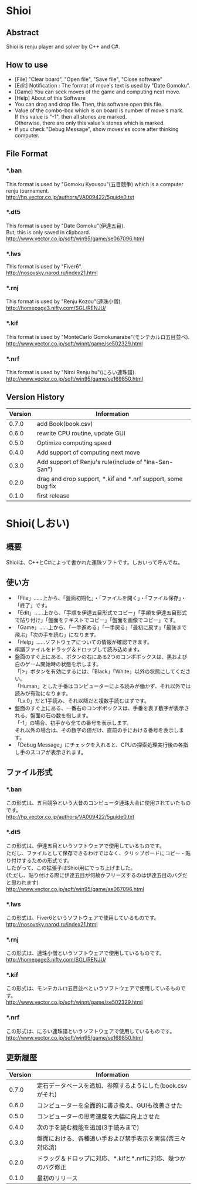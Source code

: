 # Shioi

## Abstract
Shioi is renju player and solver by C++ and C#.

## How to use
- [File] "Clear board", "Open file", "Save file", "Close software"
- [Edit] Notification : The format of move's text is used by "Date Gomoku".
- [Game] You can seek moves of the game and computing next move.
- [Help] About of this Software
- You can drag and drop file. Then, this software open this file.
- Value of the combo-box which is on board is number of move's mark.  
If this value is "-1", then all stones are marked.  
Otherwise, there are only this value's stones which is marked.
- If you check "Debug Message", show moves'es score after thinking computer.

## File Format
### *.ban
This format is used by "Gomoku Kyousou"(五目競争) which is a computer renju tournament.  
http://hp.vector.co.jp/authors/VA009422/5guide0.txt

### *.dt5
This format is used by "Date Gomoku"(伊達五目).  
But, this is only saved in clipboard.  
http://www.vector.co.jp/soft/win95/game/se067096.html

### *.lws
This format is used by "Fiver6".  
http://nosovsky.narod.ru/index21.html

### *.rnj
This format is used by "Renju Kozou"(連珠小僧).  
http://homepage3.nifty.com/SGL/RENJU/

### *.kif
This format is used by "MonteCarlo Gomokunarabe"(モンテカルロ五目並べ).  
http://www.vector.co.jp/soft/winnt/game/se502329.html

### *.nrf
This format is used by "Niroi Renju hu"(にろい連珠譜).  
http://www.vector.co.jp/soft/win95/game/se169850.html

## Version History
|Version|Information|
|-------|-----------|
|0.7.0|add Book(book.csv)|
|0.6.0|rewrite CPU routine, update GUI|
|0.5.0|Optimize computing speed|
|0.4.0|Add support of computing next move|
|0.3.0|Add support of Renju's rule(include of "Ina-San-San")|
|0.2.0|drag and drop support, \*.kif and \*.nrf support, some bug fix|
|0.1.0|first release|

# Shioi(しおい)

## 概要
Shioiは、C++とC#によって書かれた連珠ソフトです。しおいって呼んでね。

## 使い方
- 「File」……上から、「盤面初期化」・「ファイルを開く」・「ファイル保存」・「終了」です。
- 「Edit」……上から、「手順を伊達五目形式でコピー」「手順を伊達五目形式で貼り付け」「盤面をテキストでコピー」「盤面を画像でコピー」です。
- 「Game」……上から、「一手進める」「一手戻る」「最初に戻す」「最後まで飛ぶ」「次の手を読む」になります。
- 「Help」……ソフトウェアについての情報が確認できます。
- 棋譜ファイルをドラッグ＆ドロップして読み込めます。
- 盤面のすぐ上にある、ボタンの右にある2つのコンボボックスは、黒および白のゲーム開始時の状態を示します。  
「|>」ボタンを有効にするには、「Black」「White」以外の状態にしてください。  
「Human」とした手番はコンピューターによる読みが働かず、それ以外では読みが有効になります。  
「Lv.0」だと1手読み、それ以降だと複数手読むはずです。
- 盤面のすぐ上にある、一番右のコンボボックスは、手番を表す数字が表示される、盤面の石の数を指します。  
「-1」の場合、初手から全ての番号を表示します。  
それ以外の場合は、その数字の値だけ、直前の手における番号を表示します。
- 「Debug Message」にチェックを入れると、CPUの探索処理実行後の各指し手のスコアが表示されます。


## ファイル形式
### *.ban
この形式は、五目競争という大昔のコンピュータ連珠大会に使用されていたものです。  
http://hp.vector.co.jp/authors/VA009422/5guide0.txt

### *.dt5
この形式は、伊達五目というソフトウェアで使用しているものです。  
ただし、ファイルとして保存できるわけではなく、クリップボードにコピー・貼り付けするための形式です。  
したがって、この拡張子はShioi用にでっち上げました。  
(ただし、貼り付ける際に伊達五目が何故かフリーズするのは伊達五目のバグだと思われます)  
http://www.vector.co.jp/soft/win95/game/se067096.html

### *.lws
この形式は、Fiver6というソフトウェアで使用しているものです。  
http://nosovsky.narod.ru/index21.html

### *.rnj
この形式は、連珠小僧というソフトウェアで使用しているものです。  
http://homepage3.nifty.com/SGL/RENJU/

### *.kif
この形式は、モンテカルロ五目並べというソフトウェアで使用しているものです。  
http://www.vector.co.jp/soft/winnt/game/se502329.html

### *.nrf
この形式は、にろい連珠譜というソフトウェアで使用しているものです。  
http://www.vector.co.jp/soft/win95/game/se169850.html

## 更新履歴
|Version|Information|
|-------|-----------|
|0.7.0|定石データベースを追加、参照するようにした(book.csvがそれ)
|0.6.0|コンピューターを全面的に書き換え、GUIも改善させた|
|0.5.0|コンピューターの思考速度を大幅に向上させた|
|0.4.0|次の手を読む機能を追加(3手読みまで)|
|0.3.0|盤面における、各種追い手および禁手表示を実装(否三々対応済)|
|0.2.0|ドラッグ＆ドロップに対応、\*.kifと\*.nrfに対応、幾つかのバグ修正|
|0.1.0|最初のリリース|
